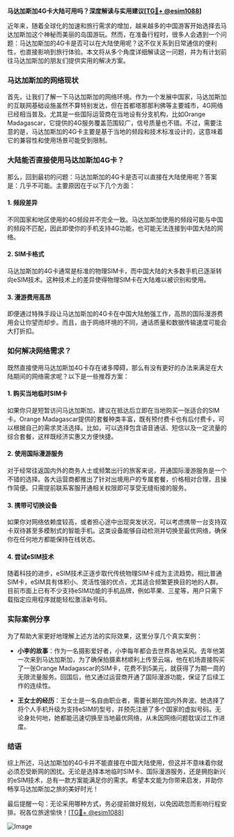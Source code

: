 **马达加斯加4G卡大陆可用吗？深度解读与实用建议[[TG💪+ @esim1088](https://t.me/s/esim1088)]**

近年来，随着全球化的加速和旅行需求的增加，越来越多的中国游客开始选择去马达加斯加这个神秘而美丽的岛国游玩。然而，在准备行程时，很多人会遇到一个问题：马达加斯加的4G卡是否可以在大陆使用呢？这不仅关系到日常通信的便利性，也直接影响到旅行体验。本文将从多个角度详细解读这一问题，并为有计划前往马达加斯加的朋友们提供实用的解决方案。

### 马达加斯加的网络现状

首先，让我们了解一下马达加斯加的网络环境。作为一个发展中国家，马达加斯加的互联网基础设施虽然不算特别发达，但在首都塔那那利佛等主要城市，4G网络已经相当普及。尤其是一些国际运营商在当地设有分支机构，比如Orange Madagascar，它提供的4G服务覆盖范围较广，信号质量也不错。不过，需要注意的是，马达加斯加的4G卡主要是基于当地的频段和技术标准设计的，这意味着它的兼容性和使用场景可能受到限制。

### 大陆能否直接使用马达加斯加4G卡？

那么，回到最初的问题：马达加斯加的4G卡是否可以直接在大陆使用呢？答案是：几乎不可能。主要原因在于以下几个方面：

#### 1. **频段差异**
   不同国家和地区使用的4G频段并不完全一致。马达加斯加使用的频段可能与中国的频段不匹配，因此即使你的手机支持4G功能，也可能无法连接到中国大陆的网络。

#### 2. **SIM卡格式**
   马达加斯加的4G卡通常是标准的物理SIM卡，而中国大陆的大多数手机已逐渐转向eSIM技术。这种技术上的差异使得物理SIM卡在大陆难以被识别和使用。

#### 3. **漫游费用高昂**
   即便通过特殊手段让马达加斯加的4G卡在中国大陆勉强工作，高昂的国际漫游费用会让你望而却步。而且，由于网络环境的不同，通话质量和数据传输速度可能会大打折扣。

### 如何解决网络需求？

既然直接使用马达加斯加4G卡存在诸多障碍，那么有没有更好的办法来满足在大陆期间的网络需求呢？以下是一些推荐方案：

#### 1. **购买当地临时SIM卡**
   如果你只是短暂访问马达加斯加，建议在抵达后立即在当地购买一张适合的SIM卡。Orange Madagascar提供的套餐种类丰富，既有预付费卡也有后付费卡，可以根据自己的需求灵活选择。比如，可以选择包含语音通话、短信以及一定流量的综合套餐，这样既经济实惠又方便快捷。

#### 2. **使用国际漫游服务**
   对于经常往返国内外的商务人士或频繁出行的旅客来说，开通国际漫游服务是一个不错的选择。各大运营商都推出了针对出境用户的专属套餐，价格相对合理，且操作简便。只需提前联系客服开通相关权限即可享受无缝衔接的服务。

#### 3. **携带可切换设备**
   如果你对网络依赖度较高，或者担心途中出现突发状况，可以考虑携带一台支持双卡双待甚至多模制式的智能手机。这类设备能够自动检测并切换至最优网络，确保你在任何地方都能保持在线状态。

#### 4. **尝试eSIM技术**
   随着科技的进步，eSIM技术正逐步取代传统物理SIM卡成为主流趋势。相比普通SIM卡，eSIM具有体积小、灵活性强的优点，尤其适合频繁更换目的地的人群。目前市面上已有不少支持eSIM功能的手机品牌，例如苹果、三星等，用户只需下载指定应用程序就能轻松激活新号码。

### 实际案例分享

为了帮助大家更好地理解上述方法的实际效果，这里分享几个真实案例：

- **小李的故事**：作为一名摄影爱好者，小李每年都会去世界各地采风。去年他第一次来到马达加斯加，为了确保拍摄素材顺利上传至云端，他在机场直接购买了一张Orange Madagascar的SIM卡，花费不到5美元，就获得了为期一周的无限流量服务。回国后，他又通过运营商开通了国际漫游功能，保证了后续工作的连续性。
  
- **王女士的经历**：王女士是一名自由职业者，需要长期在国内外奔波。她选择了将个人手机升级为支持eSIM的型号，并预先注册了多个国家的虚拟号码。无论身处何地，她都能迅速切换至当地最优网络，从未因网络问题耽误过工作进度。

### 结语

综上所述，马达加斯加的4G卡并不能直接在中国大陆使用，但这并不意味着你就必须忍受断网的困扰。无论是选择本地临时SIM卡、国际漫游服务，还是拥抱新兴的eSIM技术，总有一款方案能满足你的需求。希望本文能为你带来启发，并助你畅享马达加斯加之旅的美好时光！

最后提醒一句：无论采用哪种方式，务必提前做好规划，以免因疏忽而影响行程安排。祝各位旅途愉快！[[TG💪+ @esim1088](https://t.me/s/esim1088)] 

![Image](https://i.postimg.cc/4NQfJmqS/Snipaste-2025-05-13-00-14-12.png)